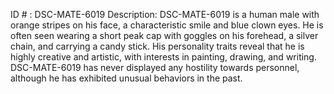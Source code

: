 ID # : DSC-MATE-6019
Description: DSC-MATE-6019 is a human male with orange stripes on his face, a characteristic smile and blue clown eyes. He is often seen wearing a short peak cap with goggles on his forehead, a silver chain, and carrying a candy stick. His personality traits reveal that he is highly creative and artistic, with interests in painting, drawing, and writing. DSC-MATE-6019 has never displayed any hostility towards personnel, although he has exhibited unusual behaviors in the past.